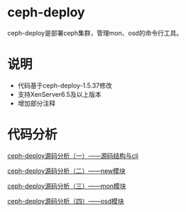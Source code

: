 # ceph-deploy

ceph-deploy是部署ceph集群，管理mon、osd的命令行工具。


# 说明

* 代码基于ceph-deploy-1.5.37修改
* 支持XenServer6.5及以上版本
* 增加部分注释


# 代码分析

[ceph-deploy源码分析（一）——源码结构与cli](http://www.hl10502.com/2017/06/15/ceph-deploy-cli/)

[ceph-deploy源码分析（二）——new模块](http://www.hl10502.com/2017/06/19/ceph-deploy-new/)

[ceph-deploy源码分析（三）——mon模块](http://www.hl10502.com/2017/06/19/ceph-deploy-mon/)

[ceph-deploy源码分析（四）——osd模块](http://www.hl10502.com/2017/06/21/ceph-deploy-osd/)